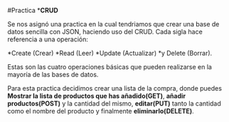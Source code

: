 #Practica ***CRUD**

Se nos asignó una practica en la cual tendriamos que crear una base de datos sencilla con JSON, haciendo uso del CRUD.
Cada sigla hace referencia a una operación:

*Create (Crear)
*Read (Leer)
*Update (Actualizar)
*y Delete (Borrar).

Estas son las cuatro operaciones básicas que pueden realizarse en la mayoría de las bases de datos.

Para esta practica decidimos crear una lista de la compra, donde puedes **Mostrar la lista de productos que has añadido(GET)**, **añadir productos(POST)** y la cantidad del mismo, **editar(PUT)** tanto la cantidad como el nombre del producto y finalmente **eliminarlo(DELETE)**.